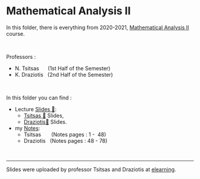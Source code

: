# Mathematical Analysis II

In this folder, there is everything from 2020-2021, [Mathematical Analysis II](https://elearning.auth.gr/course/view.php?id=6561) course.

<br/>

Professors : 
- N. Tsitsas  &nbsp;&nbsp;&nbsp;&nbsp;&nbsp;(1st Half of the Semester)
- K. Draziotis &nbsp;&nbsp;(2nd Half of the Semester)

<br/>

In this folder you can find : 
- Lecture [Slides 📁](https://github.com/tsingi-chris/CSD-Auth/tree/main/2nd%20Semester/Digital%20Design/Slides):
    - [Tsitsas 📁]() Slides,
    - [Draziotis📁]() Slides.
- my [Notes]():
    - Tsitsas &nbsp;&nbsp;&nbsp;&nbsp;&nbsp;&nbsp;(Notes pages : 1 - &nbsp;48)
    - Draziotis &nbsp;&nbsp;(Notes pages : 48 - 78)

<br/>
<hr/>

Slides were uploaded by professor Tsitsas and Draziotis at [elearning](https://elearning.auth.gr/course/view.php?id=6562).